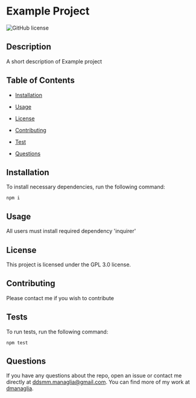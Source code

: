 # Example Project
  ![GitHub license](https://img.shields.io/badge/license-GPL_3.0-blue.svg)

  ## Description
  
  A short description of Example project
  
  ## Table of Contents
    
  * [Installation](#installation)

  * [Usage](#usage)

  * [License](#license)

  * [Contributing](#contributing)

  * [Test](#tests)

  * [Questions](#questions)
  
  ## Installation

  To install necessary dependencies, run the following command:
  
  ```
  npm i
  ```
  
  ## Usage
  
  All users must install required dependency 'inquirer'

  ## License

  This project is licensed under the GPL 3.0 license.

  ## Contributing
  
  Please contact me if you wish to contribute
  
  ## Tests

  To run tests, run the following command:
  
  ```
  npm test
  ```

  ## Questions

  If you have any questions about the repo, open an issue or contact me directly at ddsmm.managlia@gmail.com. You can find more of my work at [dmanaglia](https://www.github.com/dmanaglia).
  